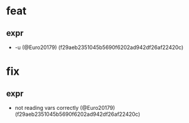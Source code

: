 # feat

## expr

* -u (@Euro20179) (f29aeb2351045b5690f6202ad942df26af22420c)


# fix

## expr

* not reading vars correctly (@Euro20179) (f29aeb2351045b5690f6202ad942df26af22420c)


